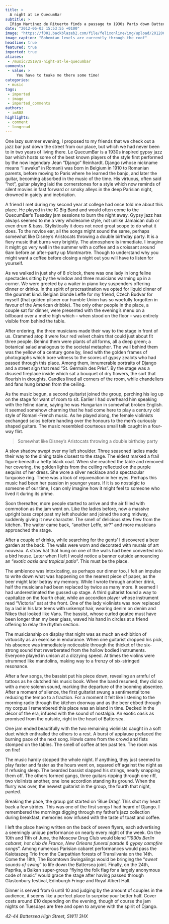 ```yaml
---
title: >
  A night at Le QuecumBar
subtitle: >
  Íñigo Martínez de Rituerto finds a passage to 1930s Paris down Battersea High Street
date: "2012-06-03 15:53:55 +0100"
image: "https://f001.backblazeb2.com/file/felixonline/img/upload/201206031653-felix-quecumbar-big.jpg"
image_caption: "Bohemian levels are currently through the roof"
headline: true
featured: true
imported: true
aliases:
 - /music/2519/a-night-at-le-quecumbar
comments:
 - value: >
     You have to teake me there some time!
categories:
 - music
tags:
 - imported
 - image
 - imported_comments
authors:
 - im808
highlights:
 - comment
 - longread
---
```


One lazy summer evening, I proposed to my friends that we check out a jazz bar just down the street from our place, but which we had never been to in two years of living there. Le QuecumBar is a 1930s inspired gypsy jazz bar which hosts some of the best known players of the style first performed by the now legendary Jean “Django” Reinhardt. Django (whose nickname means “I awake” in Romani) was born in Belgium in 1910 to Romanian parents, before moving to Paris where he learned the banjo, and later the guitar, becoming absorbed in the music of the time. His virtuous, often said “hot”, guitar playing laid the cornerstones for a style which now reminds of silent movies in fast forward or smoky alleys in the deep Parisian night, drowned in gaiety and inebriation.

A friend I met during my second year at college had once told me about this place. He played in the IC Big Band and would often come to the QuecumBar’s Tuesday jam sessions to burn the night away. Gypsy jazz has always seemed to me a very wholesome style, not unlike Jamaican dub or even drum & bass. Stylistically it does not need great scope to do what it does. To the novice ear, all the songs might sound the same, perhaps somewhat like Disney’s Aristocats throwing a double birthday party. It is a fiery music that burns very brightly. The atmosphere is immediate. I imagine it might go very well in the summer with a coffee and a croissant around 6am before an after-party up Montmartre. Though to understand why you might want a coffee before closing a night out you will have to listen for yourself.

As we walked in just shy of 8 o’clock, there was one lady in long feline spectacles sitting by the window and three musicians warming up in a corner. We were greeted by a waiter in piano key suspenders offering dinner or drinks. In the spirit of procrastination we opted for liquid dinner of the gourmet kind. Belgian blonde Leffe for my friend, Czech Budvar for myself (that golden pilsner our humble Union has so woefully forgotten in favour of the American dribble). The only other people in the place, a couple sat for dinner, were presented with the evening’s menu on a billboard over a metre high which – when stood on the floor – was entirely visible from behind the table.

After ordering, the three musicians made their way to the stage in front of us. Crammed atop it were four red velvet chairs that could just about fit three people. Behind them were plants of all forms, all a deep green; a botanical salad analogous to the societal metaphor. The wall behind them was the yellow of a century gone by, lined with the golden frames of photographs which bore witness to the scores of gypsy zealots who had passed through this place. Among them, innumerable portraits of Django and a street sign that read “St. Germain des Près”. By the stage was a disused fireplace inside which sat a bouquet of dry flowers, the sort that flourish in droughts. Candles lined all corners of the room, while chandeliers and fans hung brazen from the ceiling.

As the music begun, a second guitarist joined the group, perching his leg up on the stage for want of room to sit. Earlier I had overheard him speaking with the feline dame, saying he was Hungarian in somewhat broken English. It seemed somehow charming that he had come here to play a century old style of Romani-French music. As he played along, the female violinists exchanged solos before handing over the honours to the men’s curiously shaped guitars. The music resembled courteous small talk caught in a four-way flirt.

> Somewhat like Disney’s Aristocats throwing a double birthday party

A slow shadow swept over my left shoulder. Three seasoned ladies made their way to the dining table closest to the stage. The eldest marked a frail figure beneath a hefty black coat. When she reached the table and removed her covering, the golden lights from the ceiling reflected on the purple sequins of her dress. She wore a silver necklace and a spectacular turquoise ring. There was a look of rejuvenation in her eyes. Perhaps this music had been her passion in younger years. If it is so nostalgic to someone of our time, I can only imagine how it might feel to someone who lived it during its prime.

Soon thereafter, more people started to arrive and the air filled with commotion as the jam went on. Like the ladies before, now a massive upright bass crept past my left shoulder and joined the song midway, suddenly giving it new character. The smell of delicious stew flew from the kitchen. The waiter came back, “another Leffe, sir?” and more musicians approached the stage.

After a couple of drinks, while searching for the gents’ I discovered a beer garden at the back. The walls were worn and decorated with murals of art nouveau. A straw hat that hung on one of the walls had been converted into a bird house. Later when I left I would notice a banner outside announcing an “_exotic oasis and tropical patio_”. This must be the place.

The ambience was intoxicating, as perhaps our dinner too. I felt an impulse to write down what was happening on the nearest piece of paper, as the beer might later betray my memory. While I wrote through another drink, half the musicians had been replaced by twice as many more. It seemed I had underestimated the gussed up stage. A third guitarist found a way to capitalize on the fourth chair, while an accordion player whose instrument read “Victoria” sat at the front. One of the lady violinists was now replaced by a lad in his late teens with unkempt hair, wearing denim on denim and Nikes that looked like Vans. The bassist, whose curled goatee must have been longer than my beer glass, waved his hand in circles at a friend offering to relay the rhythm section.

The musicianship on display that night was as much an exhibition of virtuosity as an exercise in endurance. When one guitarist dropped his pick, his absence was immediately noticeable through the thicket of the six-strong sound that reverberated from the hollow bodied instruments. Everyone played in unison at a dizzying speed. At times the violins were strummed like mandolins, making way to a frenzy of six-stringed resonance.

After a few songs, the bassist put his piece down, revealing an armful of tattoos as he clutched his music book. When the band resumed, they did so with a more solemn sound, marking the departure of the booming absentee. After a moment of silence, the first guitarist swung a sentimental tone reducing the tempo to a fraction. For a moment it felt like listening to the morning radio through the kitchen doorway and as the beer ebbed through my corpus I remembered this place was an island in time. Decked in the décor of the era, infused with the sound of nostalgia. An exotic oasis as promised from the outside, right in the heart of Battersea.

One jam ended beautifully with the two remaining violinists caught in a soft duet which enthralled the others to a rest. A burst of applause prefaced the burning pace of the next song. Howls came from the crowd and fists stomped on the tables. The smell of coffee at ten past ten. The room was on fire!

The music hardly stopped the whole night. If anything, they just seemed to play faster and faster as the hours went on, squared off against the night as if refusing sleep. The bearded bassist slapped his strings, nearly snapping them off. The others formed gangs, three guitars ripping through one riff, two violinists another, one lone accordion standing its ground. When the flurry was over, the newest guitarist in the group, the fourth that night, panted.

Breaking the pace, the group got started on ‘Blue Drag’. This shot my heart back a few strides. This was one of the first songs I had heard of Django. I remembered the mornings digging through my father’s jazz collection during breakfast, memories now infused with the taste of toast and coffee.

I left the place having written on the back of seven flyers, each advertising a seemingly unique performance on nearly every night of the week. On the 10th and 11th of June, the Moscow Drug Club would blend “_1930s Berlin cabaret, hot club de France, New Orleans funeral parade & gypsy campfire songs_”. Among numerous Parisian cabaret performances would pass the Kalotaszeg Trio from the Carpathian forests of Transilvania on the 14th. Come the 18th, The Boomtown Swingalings would be bringing the “_sweet sounds of swing_” to life down the Battersea joint. Finally, on the 24th, Paprika, a Balkan super-group “flying the folk flag for a largely anonymous code of music” would grace the stage after having passed through Glastonbury festival, Edinburgh Fringe and Royal Albert Hall.

Dinner is served from 6 until 10 and judging by the amount of couples in the audience, it seems like a perfect place to surprise your better half. Cover costs around £10 depending on the evening, though of course the jam nights on Tuesdays are free and open to anyone with the spirit of Django.

_42-44 Battersea High Street, SW11 3HX_
